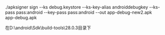 
./apksigner sign  --ks debug.keystore  --ks-key-alias androiddebugkey  --ks-pass pass:android  --key-pass pass:android  --out app-debug-new2.apk  app-debug.apk

在D:\android\Sdk\build-tools\28.0.3目录下